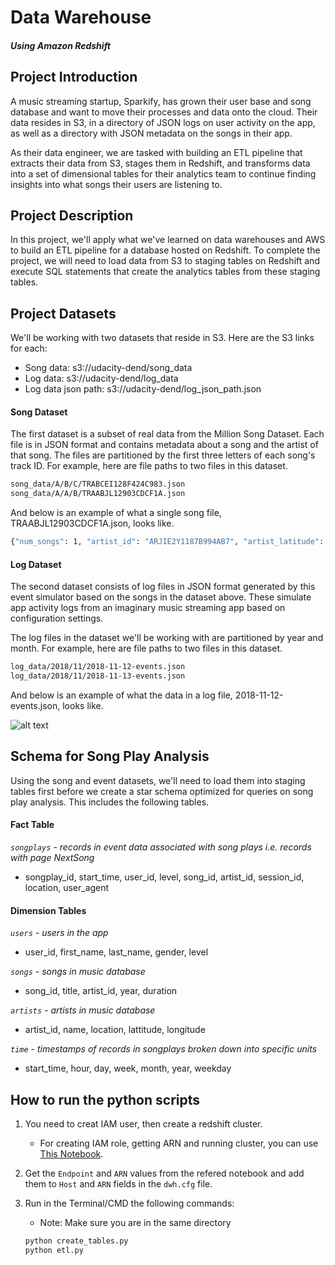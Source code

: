 # Data Warehouse
#### _Using Amazon Redshift_

## Project Introduction
A music streaming startup, Sparkify, has grown their user base and song database and want to move their processes and data onto the cloud. Their data resides in S3, in a directory of JSON logs on user activity on the app, as well as a directory with JSON metadata on the songs in their app.

As their data engineer, we are tasked with building an ETL pipeline that extracts their data from S3, stages them in Redshift, and transforms data into a set of dimensional tables for their analytics team to continue finding insights into what songs their users are listening to.

## Project Description
In this project, we'll apply what we've learned on data warehouses and AWS to build an ETL pipeline for a database hosted on Redshift. To complete the project, we will need to load data from S3 to staging tables on Redshift and execute SQL statements that create the analytics tables from these staging tables.

## Project Datasets
We'll be working with two datasets that reside in S3. Here are the S3 links for each:
- Song data: s3://udacity-dend/song_data
- Log data: s3://udacity-dend/log_data
- Log data json path: s3://udacity-dend/log_json_path.json

#### Song Dataset
The first dataset is a subset of real data from the Million Song Dataset. Each file is in JSON format and contains metadata about a song and the artist of that song. The files are partitioned by the first three letters of each song's track ID. For example, here are file paths to two files in this dataset.

```sh
song_data/A/B/C/TRABCEI128F424C983.json
song_data/A/A/B/TRAABJL12903CDCF1A.json
```

 And below is an example of what a single song file, TRAABJL12903CDCF1A.json, looks like.
 
```sh
{"num_songs": 1, "artist_id": "ARJIE2Y1187B994AB7", "artist_latitude": null, "artist_longitude": null, "artist_location": "", "artist_name": "Line Renaud", "song_id": "SOUPIRU12A6D4FA1E1", "title": "Der Kleine Dompfaff", "duration": 152.92036, "year": 0}
```

#### Log Dataset
The second dataset consists of log files in JSON format generated by this event simulator based on the songs in the dataset above. These simulate app activity logs from an imaginary music streaming app based on configuration settings.

The log files in the dataset we'll be working with are partitioned by year and month. For example, here are file paths to two files in this dataset.

```sh
log_data/2018/11/2018-11-12-events.json
log_data/2018/11/2018-11-13-events.json
```

And below is an example of what the data in a log file, 2018-11-12-events.json, looks like.

![alt text](https://video.udacity-data.com/topher/2019/February/5c6c3ce5_log-data/log-data.png)

## Schema for Song Play Analysis
Using the song and event datasets, we'll need to load them into staging tables first before we create a star schema optimized for queries on song play analysis. This includes the following tables.

#### Fact Table
_`songplays` - records in event data associated with song plays i.e. records with page NextSong_
* songplay_id, start_time, user_id, level, song_id, artist_id, session_id, location, user_agent

#### Dimension Tables
_`users` - users in the app_
* user_id, first_name, last_name, gender, level

_`songs` - songs in music database_
* song_id, title, artist_id, year, duration

_`artists` - artists in music database_
* artist_id, name, location, lattitude, longitude

_`time` - timestamps of records in songplays broken down into specific units_
* start_time, hour, day, week, month, year, weekday

## How to run the python scripts
1. You need to creat IAM user, then create a redshift cluster. 
    * For creating IAM role, getting ARN and running cluster, you can use [This Notebook](https://github.com/FatmaElboshy/udacity_aws_IaC/tree/main). 
2. Get the `Endpoint` and `ARN` values from the refered notebook and add them to `Host` and `ARN` fields in the ```dwh.cfg``` file.
3. Run in the Terminal/CMD the following commands: 
    * Note: Make sure you are in the same directory
    
    ```sh
    python create_tables.py
    python etl.py
    ```
